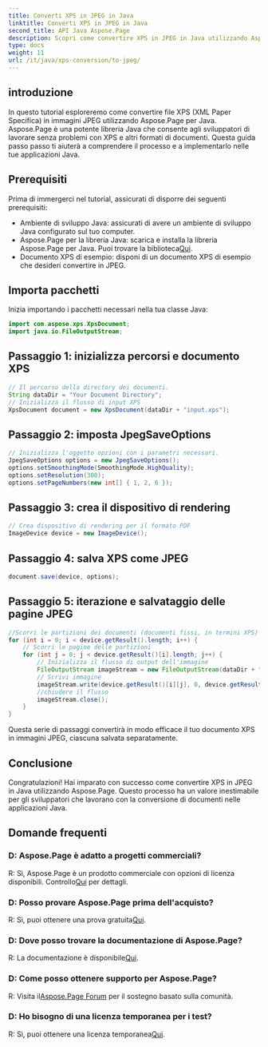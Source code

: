 ```yaml
---
title: Converti XPS in JPEG in Java
linktitle: Converti XPS in JPEG in Java
second_title: API Java Aspose.Page
description: Scopri come convertire XPS in JPEG in Java utilizzando Aspose.Page. Una guida completa con istruzioni dettagliate per un'integrazione perfetta.
type: docs
weight: 11
url: /it/java/xps-conversion/to-jpeg/
---
```

## introduzione
In questo tutorial esploreremo come convertire file XPS (XML Paper Specifica) in immagini JPEG utilizzando Aspose.Page per Java. Aspose.Page è una potente libreria Java che consente agli sviluppatori di lavorare senza problemi con XPS e altri formati di documenti. Questa guida passo passo ti aiuterà a comprendere il processo e a implementarlo nelle tue applicazioni Java.
## Prerequisiti
Prima di immergerci nel tutorial, assicurati di disporre dei seguenti prerequisiti:
- Ambiente di sviluppo Java: assicurati di avere un ambiente di sviluppo Java configurato sul tuo computer.
-  Aspose.Page per la libreria Java: scarica e installa la libreria Aspose.Page per Java. Puoi trovare la biblioteca[Qui](https://releases.aspose.com/page/java/).
- Documento XPS di esempio: disponi di un documento XPS di esempio che desideri convertire in JPEG.
## Importa pacchetti
Inizia importando i pacchetti necessari nella tua classe Java:
```java
import com.aspose.xps.XpsDocument;
import java.io.FileOutputStream;
```
## Passaggio 1: inizializza percorsi e documento XPS
```java
// Il percorso della directory dei documenti.
String dataDir = "Your Document Directory";
// Inizializza il flusso di input XPS
XpsDocument document = new XpsDocument(dataDir + "input.xps");
```
## Passaggio 2: imposta JpegSaveOptions
```java
// Inizializza l'oggetto opzioni con i parametri necessari.
JpegSaveOptions options = new JpegSaveOptions();
options.setSmoothingMode(SmoothingMode.HighQuality);
options.setResolution(300);
options.setPageNumbers(new int[] { 1, 2, 6 });
```
## Passaggio 3: crea il dispositivo di rendering
```java
// Crea dispositivo di rendering per il formato PDF
ImageDevice device = new ImageDevice();
```
## Passaggio 4: salva XPS come JPEG
```java
document.save(device, options);
```
## Passaggio 5: iterazione e salvataggio delle pagine JPEG
```java
//Scorri le partizioni dei documenti (documenti fissi, in termini XPS)
for (int i = 0; i < device.getResult().length; i++) {
    // Scorri le pagine delle partizioni
    for (int j = 0; j < device.getResult()[i].length; j++) {
        // Inizializza il flusso di output dell'immagine
        FileOutputStream imageStream = new FileOutputStream(dataDir + "XPStoJPEG" + "_" + (i + 1) + "_" + (j + 1) + ".jpeg");
        // Scrivi immagine
        imageStream.write(device.getResult()[i][j], 0, device.getResult()[i][j].length);
        //chiudere il flusso
        imageStream.close();
    }
}
```
Questa serie di passaggi convertirà in modo efficace il tuo documento XPS in immagini JPEG, ciascuna salvata separatamente.
## Conclusione
Congratulazioni! Hai imparato con successo come convertire XPS in JPEG in Java utilizzando Aspose.Page. Questo processo ha un valore inestimabile per gli sviluppatori che lavorano con la conversione di documenti nelle applicazioni Java.
## Domande frequenti

### D: Aspose.Page è adatto a progetti commerciali?
 R: Sì, Aspose.Page è un prodotto commerciale con opzioni di licenza disponibili. Controllo[Qui](https://purchase.aspose.com/buy) per dettagli.
### D: Posso provare Aspose.Page prima dell'acquisto?
 R: Sì, puoi ottenere una prova gratuita[Qui](https://releases.aspose.com/).
### D: Dove posso trovare la documentazione di Aspose.Page?
 R: La documentazione è disponibile[Qui](https://reference.aspose.com/page/java/).
### D: Come posso ottenere supporto per Aspose.Page?
 R: Visita il[Aspose.Page Forum](https://forum.aspose.com/c/page/39) per il sostegno basato sulla comunità.
### D: Ho bisogno di una licenza temporanea per i test?
 R: Sì, puoi ottenere una licenza temporanea[Qui](https://purchase.aspose.com/temporary-license/).